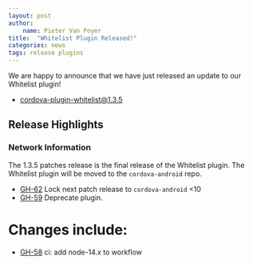 ```yaml
---
layout: post
author:
    name: Pieter Van Poyer
title:  "Whitelist Plugin Released!"
categories: news
tags: release plugins
---
```


We are happy to announce that we have just released an update to our Whitelist plugin!

* [cordova-plugin-whitelist@1.3.5](https://github.com/apache/cordova-plugin-whitelist)

## Release Highlights

### Network Information

The 1.3.5 patches release is the final release of the Whitelist plugin.
The Whitelist plugin will be moved to the `cordova-android` repo.

* [GH-62](https://github.com/apache/cordova-plugin-whitelist/pull/62) Lock next patch release to `cordova-android` <10
* [GH-59](https://github.com/apache/cordova-plugin-whitelist/pull/59) Deprecate plugin.

<!--more-->
# Changes include:

* [GH-58](https://github.com/apache/cordova-plugin-whitelist/pull/58) ci: add node-14.x to workflow

